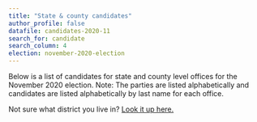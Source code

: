 ```yaml
---
title: "State & county candidates"
author_profile: false
datafile: candidates-2020-11
search_for: candidate
search_column: 4
election: november-2020-election
---
```


Below is a list of candidates for state and county level offices for the November 2020 election. Note: The parties are listed alphabetically and candidates are listed alphabetically by last name for each office.

Not sure what district you live in? [Look it up here.](https://www1.maine.gov/portal/government/edemocracy/voter_lookup.php)
